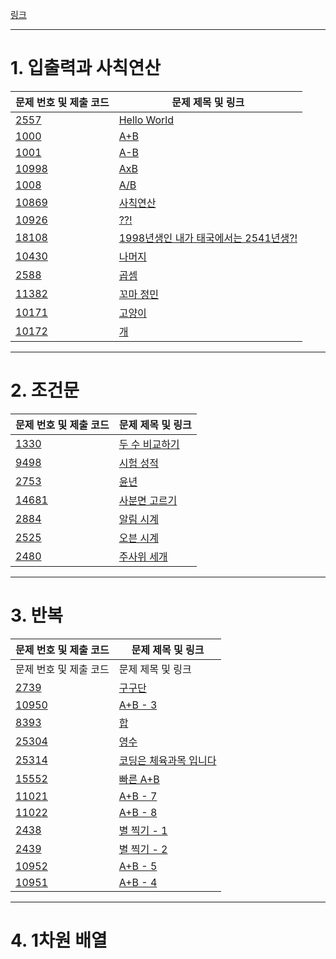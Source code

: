 [링크](https://www.acmicpc.net/step) 

---
# 1. 입출력과 사칙연산

| 문제 번호 및 제출 코드 | 문제 제목 및 링크 |
| ---- | ---- |
| [2557](Collection/2557.md) | [Hello World](https://www.acmicpc.net/problem/2557)<br> |
| [1000](Collection/1000.md) | [A+B](https://www.acmicpc.net/problem/1000) |
| [1001](Collection/1001.md) | [A-B](https://www.acmicpc.net/problem/1001) |
| [10998](Collection/10998.md) | [AxB](https://www.acmicpc.net/problem/10998) |
| [1008](Collection/1008.md) | [A/B](https://www.acmicpc.net/problem/1008) |
| [10869](Collection/10869.md) | [사칙연산](https://www.acmicpc.net/problem/10869) |
| [10926](Collection/10926.md) | [??!](https://www.acmicpc.net/problem/10926) |
| [18108](Collection/18108.md) | [1998년생인 내가 태국에서는 2541년생?!](https://www.acmicpc.net/problem/18108) |
| [10430](Collection/10430.md) | [나머지](https://www.acmicpc.net/problem/10430) |
| [2588](Collection/2588.md) | [곱셈](https://www.acmicpc.net/problem/2588) |
| [11382](Collection/11382.md) | [꼬마 정민](https://www.acmicpc.net/problem/11382) |
| [10171](Collection/10171.md) | [고양이](https://www.acmicpc.net/problem/10171) |
| [10172](Collection/10172.md) | [개](https://www.acmicpc.net/problem/10172) |

---
# 2. 조건문

| 문제 번호 및 제출 코드 | 문제 제목 및 링크 |
| ---- | ---- |
| [1330](Collection/1330) | [두 수 비교하기](https://www.acmicpc.net/problem/1330)<br> |
| [9498](Collection/9498) | [시험 성적](https://www.acmicpc.net/problem/9498) |
| [2753](Collection/2753) | [윤년](https://www.acmicpc.net/problem/2753) |
| [14681](Collection/14681) | [사분면 고르기](https://www.acmicpc.net/problem/14681) |
| [2884](Collection/2884) | [알림 시계](https://www.acmicpc.net/problem/2884) |
| [2525](Collection/2525) | [오븐 시계](https://www.acmicpc.net/problem/2525) |
| [2480](Collection/2480) | [주사위 세개](https://www.acmicpc.net/problem/2480) |


---
# 3. 반복

| 문제 번호 및 제출 코드 | 문제 제목 및 링크 |
| ---- | ---- |
| 문제 번호 및 제출 코드 | 문제 제목 및 링크 |
| [2739](Collection/2739) | [구구단](https://www.acmicpc.net/problem/2739)<br> |
| [10950](Collection/10950) | [A+B - 3](https://www.acmicpc.net/problem/10950) |
| [8393](Collection/8393) | [합](https://www.acmicpc.net/problem/8393) |
| [25304](Collection/25304) | [영수](https://www.acmicpc.net/problem/25304) |
| [25314](Collection/25314) | [코딩은 체육과목 입니다](https://www.acmicpc.net/problem/25314) |
| [15552](Collection/15552) | [빠른 A+B](https://www.acmicpc.net/problem/15552) |
| [11021](Collection/11021) | [A+B - 7](https://www.acmicpc.net/problem/11021) |
| [11022](Collection/11022) | [A+B - 8](https://www.acmicpc.net/problem/11022)<br> |
| [2438](Collection/2438) | [별 찍기 - 1](https://www.acmicpc.net/problem/2438) |
| [2439](Collection/2439) | [별 찍기 - 2](https://www.acmicpc.net/problem/2439) |
| [10952](Collection/10952) | [A+B - 5](https://www.acmicpc.net/problem/10952) |
| [10951](Collection/10951) | [A+B - 4](https://www.acmicpc.net/problem/10951) |

---

# 4. 1차원 배열
